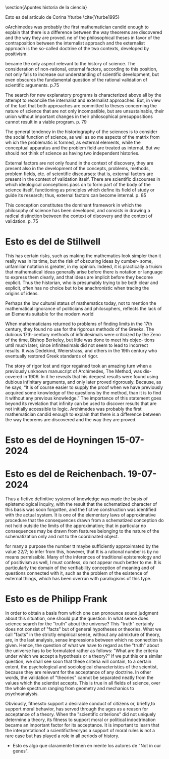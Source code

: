 \section{Apuntes historia de la ciencia}

Esto es del artículo de Corina Yturbe \cite{Yturbe1995}

oArchimedes was probably the first mathematician candid enough to explain that there is a difference between the way theorems are discovered and the way they are proved. ne of the philosophical theses in favor of the contraposition between the internalist approach and the externalist approach is the so-called doctrine of the two contexts, developed by positivism.

became the only aspect relevant to the history of science. The consideration of non-rational, external factors, according to this position, not only fails to increase our understanding of scientific development, but even obscures the fundamental question of the rational validation of scientific arguments. p.75

The search for new explanatory programs is characterized above all by the attempt to reconcile the internalist and externalist approaches. But, in view of the fact that both approaches are committed to theses concerning the nature of science that are not only incompatible, but are unsustainable, their union without important changes in their philosophical presuppositions cannot result in a viable program. p. 79

The general tendency in the historiography of the sciences is to consider the social function of science, as weIl as so me aspects of the matrix from wh ich the problematic is formed, as external elements, while the conceptual apparatus and the problem field are treated as internal. But we should not think of science as having two independent histories.

External factors are not only found in the context of discovery, they are present also in the development of the concepts, problems, methods, problem fields, etc. of scientific discourses: that is, external factors are present in the context of validation itself. There are scientific discourses in which ideological conceptions pass on to form part of the body of the science itself, functioning as principles which define its field of study or guide its research; thus, external factors can become internal. p. 85

This conception constitutes the dominant framework in which the philosophy of science has been developed, and consists in drawing a radlcal distinction between the context of discovery and the context of validation. p. 75

# Esto es del de Stillwell

This has certain risks, such as making the mathematics look simpler
than it really was in its time, but the risk of obscuring ideas by cumber-
some, unfamiliar notation is greater, in my opinion. Indeed, it is practically
a truism that mathematical ideas generally arise before there is notation or
language to express them clearly, and that ideas are implicit before they
become explicit. Thus the historian, who is presumably trying to be both
clear and explicit, often has no choice but to be anachronistic when tracing
the origins of ideas.


Perhaps the low cultural status of mathematics today, not to mention
the mathematical ignorance of politicians and philosophers, reflects the
lack of an Elements suitable for the modern world

When mathematicians returned to problems of finding limits in
the 17th century, they found no use for the rigorous methods of the Greeks.
The dubious 17th-century methods of infinitesimals were criticized by the
Zeno of the time, Bishop Berkeley, but little was done to meet his objec-
tions until much later, since infinitesimals did not seem to lead to incorrect
results. It was Dedekind, Weierstrass, and others in the 19th century who
eventually restored Greek standards of rigor.

The story of rigor lost and rigor regained took an amazing turn when
a previously unknown manuscript of Archimedes, The Method, was dis-
covered in 1906. In it he reveals that his deepest results were found using
dubious infinitary arguments, and only later proved rigorously. Because, as
he says, “It is of course easier to supply the proof when we have previously
acquired some knowledge of the questions by the method, than it is to find
it without any previous knowledge.”
The importance of this statement goes beyond its revelation that infinity
can be used to discover results that are not initially accessible to logic.
Archimedes was probably the first mathematician candid enough to explain
that there is a difference between the way theorems are discovered and the
way they are proved.



# Esto es del de Hoyningen 15-07-2024

# Esto es del de Reichenbach. 19-07-2024

Thus a fictive definitive system of knowledge was made the basis of epistemological inquiry, with the result that the schematized character of this basis was soon forgotten, and the fictive construction was identified with the actual system. 
It is one of the elementary laws of approximative procedure that the consequences drawn from a schematized conception do not hold outside the limits of the approximation; that in particular no consequences may be drawn from features belonging to the nature of the schematization only and not to the coordinated object.

for many a purpose the number tt maybe sufficiently approximated by the value 22/7; to infer from this, however, that tt is a rational number is by no means permissible. Many of the inferences of traditional epistemology and of positivism as well, I must confess, do not appear much better to me. It is particularly the domain of the verifiability conception of meaning and of questions connected with it, such as the problem of the existence of external things, which has been overrun with paralogisms of this type.


# Esto es de Philipp Frank

In order to obtain a basis from which one can pronounce sound judgment about this situation, one should put the question: In what sense does science search for the "truth" about the universe? This "truth" certainly does not consist of "facts" but of general hypotheses or theories. 
What we call "facts" in the strictly empirical sense, without any admixture of theory, are, in the last analysis, sense impressions between which no connection is given.
Hence, the question of what we have to regard as the "truth" about the universe has to be formulated rather as follows: "What are the criteria under which we accept a hypothesis or a theory?" 
If we put this or a similar question, we shall see soon that these criteria will contain, to a certain extent, the psychological and sociological characteristics of the scientist, because they are relevant for the acceptance of any doctrine. 
In other words, the validation of "theories" cannot be separated neatly from the values which the scientist accepts. 
This is true in all fields of science, over the whole spectrum ranging from geometry and mechanics to psychoanalysis.

Obviously, fitnessto support a desirable conduct of citizens or, briefly,to support moral behavior, has served through the ages as a reason for acceptance of a theory. When the "scientific criterions" did not uniquely determine a theory, its fitness to support moral or political indoctrination became an important factor for its acceptance. 
It is important to learn that the interpretationof a scientifictheoryas a support of moral rules is not
a rare case but has played a role in all periods of history.

* Esto es algo que claramente tienen en mente los autores de "Not in our genes". 

